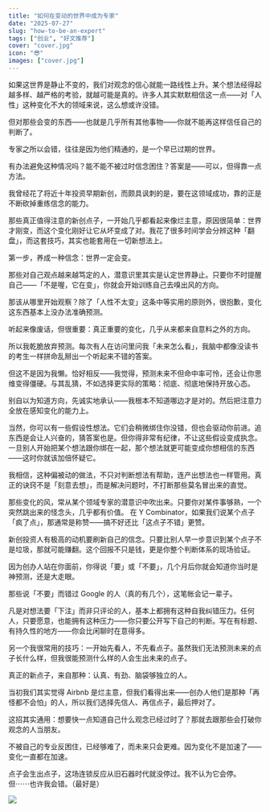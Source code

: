 ```yaml
---
title: "如何在变动的世界中成为专家"
date: "2025-07-27"
slug: "how-to-be-an-expert"
tags: ["创业", "好文推荐"]
cover: "cover.jpg"
icon: "😎"
images: ["cover.jpg"]
---
```

如果这世界是静止不变的，我们对观念的信心就能一路线性上升。某个想法经得起越多样、越严格的考验，就越可能是真的。许多人其实默默相信这一点——对「人性」这种变化不大的领域来说，这么想或许没错。



但对那些会变的东西——也就是几乎所有其他事物——你就不能再这样信任自己的判断了。



专家之所以会错，往往是因为他们精通的，是一个早已过期的世界。



有办法避免这种情况吗？能不能不被过时信念困住？答案是——可以，但得靠一点方法。



我曾经花了将近十年投资早期新创，而颇具讽刺的是，要在这领域成功，靠的正是不断砍掉重练信念的能力。



那些真正值得注意的新创点子，一开始几乎都看起来像烂主意，原因很简单：世界才刚变，而这个变化刚好让它从坏变成了对。我花了很多时间学会分辨这种「翻盘」，而这套技巧，其实也能套用在一切新想法上。



第一步，养成一种信念：世界一定会变。



那些对自己观点越来越笃定的人，潜意识里其实是认定世界静止。只要你不时提醒自己——「不是喔，它在变」，你就会开始训练自己去嗅出风的方向。



那该从哪里开始观察？除了「人性不太变」这条中等实用的原则外，很抱歉，变化这东西基本上没办法准确预测。



听起来像废话，但很重要：真正重要的变化，几乎从来都来自意料之外的方向。



所以我乾脆放弃预测。每次有人在访问里问我「未来怎么看」，我脑中都像没读书的考生一样拼命乱掰出一个听起来不错的答案。



但这不是因为我懒。恰好相反——我觉得，预测未来不但命中率可怜，还会让你思维变得僵硬。与其乱猜，不如选择更实际的策略：彻底、彻底地保持开放心态。



别自以为知道方向，先诚实地承认——我根本不知道哪边才是对的。然后把注意力全放在感知变化的能力上。



当然，你可以有一些假设性想法。它们会稍微绑住你没错，但也会驱动你前进。追东西是会让人兴奋的，猜答案也是。但你得非常有纪律，不让这些假设变成执念。
一旦别人开始把某个想法跟你绑在一起，那个想法就更可能变成你想相信的东西——这时你就该加倍怀疑它。



我相信，这种偏被动的做法，不只对判断想法有帮助，连产出想法也一样管用。真正的诀窍不是「刻意去想」，而是解决问题时，不打断那些莫名冒出来的直觉。



那些变化的风，常从某个领域专家的潜意识中吹出来。只要你对某件事够熟，一个突然跳出来的怪念头，几乎都有价值。
在 Y Combinator，如果我们说某个点子「疯了点」，那通常是称赞——搞不好还比「这点子不错」更赞。



新创投资人有极高的动机要刷新自己的信念。只要比别人早一步意识到某个点子不是垃圾，那就可能赚翻。这个回报不只是钱，更是你整个判断体系的现场验证。



因为创办人站在你面前，你得说「要」或「不要」，几个月后你就会知道你当时是神预测，还是大走眼。



那些说「不要」而错过 Google 的人（真的有几个），这笔帐会记一辈子。



凡是对想法要「下注」而非只评论的人，基本上都拥有这种自我纠错压力。任何人，只要愿意，也能拥有这种压力——你只要公开写下自己的判断。写在有标题、有持久性的地方——你会比闲聊时在意得多。



另一个我很常用的技巧：一开始先看人，不先看点子。虽然我们无法预测未来的点子长什么样，但我很能预测什么样的人会生出未来的点子。



真正的新点子，来自那种：认真、有劲、脑袋够独立的人。



当初我们其实觉得 Airbnb 是烂主意，但我们看得出来——创办人他们是那种「再怪都不会怕」的人，所以我们选择先信人、再信点子，最后押对了。



这招其实通用：想要快一点知道自己什么观念已经过时了？那就去跟那些会打破你观念的人当朋友。



不被自己的专业反困住，已经够难了，而未来只会更难。因为变化不是加速了——变化一直都在加速。



点子会生出点子，这场连锁反应从旧石器时代就没停过。我不认为它会停。
但⋯⋯也许我会错。（最好是）




![](https://prod-files-secure.s3.us-west-2.amazonaws.com/112d0858-5090-4d34-a606-b75eb8d65fd2/46476355-9cf3-4e99-9b7a-3531bc426380/1000202064.png?X-Amz-Algorithm=AWS4-HMAC-SHA256&X-Amz-Content-Sha256=UNSIGNED-PAYLOAD&X-Amz-Credential=ASIAZI2LB4662ZUY2ALR%2F20251031%2Fus-west-2%2Fs3%2Faws4_request&X-Amz-Date=20251031T192558Z&X-Amz-Expires=3600&X-Amz-Security-Token=IQoJb3JpZ2luX2VjEFMaCXVzLXdlc3QtMiJHMEUCIQDzei30z9pXUTU%2FmWksU2e0FUuXTDLBU04PbuGy5EoRQwIgF%2B27DHwT0%2FqyAEdhmH%2FPAMGmsMEM3c2mPgx21cDOa2oq%2FwMIHBAAGgw2Mzc0MjMxODM4MDUiDLolYgnSxBjDAIp9KircA%2FbGxd8mP%2FgEwJKj7ETcCvCO0vXioUTw%2BXThTwQggwyZEUZubEJz0Zk3GtFmaKjxvG655CKP1DxOrc56Lsr%2BsR81hq0vbxbhi1AyU89a2GTqxpyRwwWlHjundf1uaAajmu9VkP%2BlmN25J2ZNK9lnfIyY53Bqf2j1uLLJFtrpc43X1nKFp1Cw2icaG0G4it89bt0v4cITQiv4TZDo8YGNcTW5nYHZ1EhuPO%2FHJmBwuRhaokv337%2BvK%2FiF%2BHpgc7WazI7EK9LrsMAzk8O2EKq9Ta%2FN0syGMzErxNqH7PX8BGqxmqHul%2BThXMAhWES43np0b9WwMLXraPMY355H7JF9l1ZU0RoNmjUVY0k2A%2FoEvEQ5w9L%2F7hJF%2Fpijnzbls7Q2OVB2IOo45hfcQCAthgCZABoKjYNCRfCWCqXvYnQl33x24tFaw3jzMoKPDjmMjYiYsB%2BzTbvcXupgXLwFZYpcZ9tmLgJQE0eoUOTS9xt%2B%2B7sNah8LhytyQs0vQWqnzT573JPB0%2FSyWuhS01HrOx4MCQZ7CsgaPhjD3CapscPvC1SpU2jeI4nV7CVFDtgoIT2W9UI62Cn4RbP6S5ActfTvl5i0ZgxkkpBnu62m%2FX%2FY8BDjFwPeXyihvcgQeMxsMNT%2Fk8gGOqUBs9lIDgRKau%2BZTW9Rj6RTN2pCr4hI3GgSRW%2Bfrr7ADulnlYcU1l%2F7s2ejXKEuMeID6jAx90PR0ePO4mu7unayfYRF4jILxTnZvA%2FDlnhcdbFCAtQ1xvlRW2FJuuFQaMUwv3Xm%2FDB8l2HB%2Frz%2FvP9Ul8dKzHenrTFSXR5iut6XXy6h%2BXtEEtogRIgSKFTfNihxFTim3e2G6SjKVBwGLaW6%2BCgXBTNE&X-Amz-Signature=edad60ab9fc6205fbcd366b92c3371bdb1dfb11f3406b8dc7cdeb88bcb3a27ff&X-Amz-SignedHeaders=host&x-amz-checksum-mode=ENABLED&x-id=GetObject)

